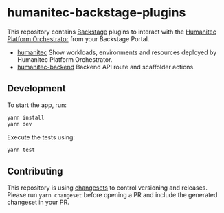 # humanitec-backstage-plugins

This repository contains [Backstage](https://backstage.io/) plugins to interact with the [Humanitec Platform Orchestrator](https://developer.humanitec.com/platform-orchestrator/overview/) from your Backstage Portal.

* [humanitec](./plugins/humanitec) Show workloads, environments and resources deployed by Humanitec Platform Orchestrator.
* [humanitec-backend](./plugins/humanitec-backend) Backend API route and scaffolder actions.

## Development

To start the app, run:

```sh
yarn install
yarn dev
```

Execute the tests using:

```sh
yarn test
```

## Contributing

This repository is using [changesets](https://github.com/changesets/changesets) to control versioning and releases. Please run `yarn changeset` before opening a PR and include the generated changeset in your PR.
